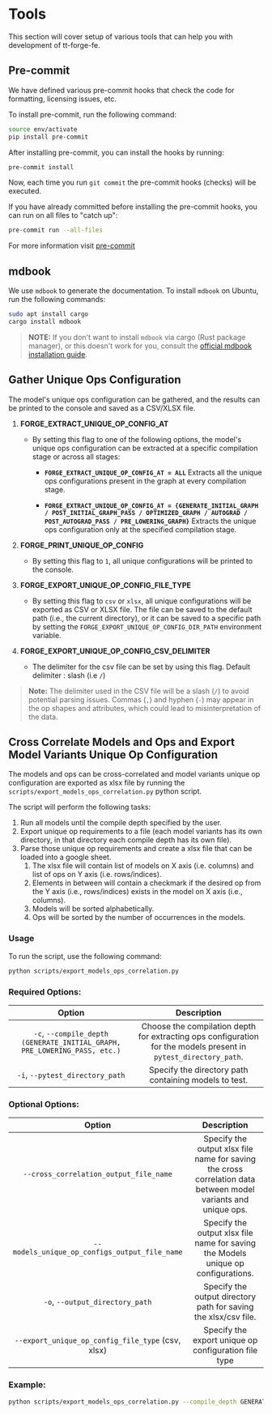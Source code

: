 # Tools

This section will cover setup of various tools that can help you with development of tt-forge-fe.

## Pre-commit

We have defined various pre-commit hooks that check the code for formatting, licensing issues, etc.

To install pre-commit, run the following command:

```sh
source env/activate
pip install pre-commit
```

After installing pre-commit, you can install the hooks by running:

```sh
pre-commit install
```

Now, each time you run `git commit` the pre-commit hooks (checks) will be executed.

If you have already committed before installing the pre-commit hooks, you can run on all files to "catch up":

```sh
pre-commit run --all-files
```

For more information visit [pre-commit](https://pre-commit.com/)

## mdbook

We use `mdbook` to generate the documentation. To install `mdbook` on Ubuntu, run the following commands:

```sh
sudo apt install cargo
cargo install mdbook
```

>**NOTE:** If you don't want to install `mdbook` via cargo (Rust package manager), or this doesn't work for you, consult the [official mdbook installation guide](https://rust-lang.github.io/mdBook/cli/index.html).

## Gather Unique Ops Configuration

The model's unique ops configuration can be gathered, and the results can be printed to the console and saved as a CSV/XLSX file.

1. **FORGE_EXTRACT_UNIQUE_OP_CONFIG_AT**
   - By setting this flag to one of the following options, the model's unique ops configuration can be extracted at a specific compilation stage or across all stages:

     - **`FORGE_EXTRACT_UNIQUE_OP_CONFIG_AT = ALL`**
       Extracts all the unique ops configurations present in the graph at every compilation stage.

     - **`FORGE_EXTRACT_UNIQUE_OP_CONFIG_AT = {GENERATE_INITIAL_GRAPH / POST_INITIAL_GRAPH_PASS / OPTIMIZED_GRAPH / AUTOGRAD / POST_AUTOGRAD_PASS / PRE_LOWERING_GRAPH}`**
       Extracts the unique ops configuration only at the specified compilation stage.

2. **FORGE_PRINT_UNIQUE_OP_CONFIG**
   - By setting this flag to `1`, all unique configurations will be printed to the console.

3. **FORGE_EXPORT_UNIQUE_OP_CONFIG_FILE_TYPE**
   - By setting this flag to `csv` or `xlsx`, all unique configurations will be exported as CSV or XLSX file. The file can be saved to the default path (i.e., the current directory), or it can be saved to a specific path by setting the `FORGE_EXPORT_UNIQUE_OP_CONFIG_DIR_PATH` environment variable.

4. **FORGE_EXPORT_UNIQUE_OP_CONFIG_CSV_DELIMITER**
   - The delimiter for the csv file can be set by using this flag. Default delimiter : slash (i.e `/`)


> **Note:**
> The delimiter used in the CSV file will be a slash (`/`) to avoid potential parsing issues. Commas (`,`) and hyphen (`-`) may appear in the op shapes and attributes, which could lead to misinterpretation of the data.

## Cross Correlate Models and Ops and Export Model Variants Unique Op Configuration

The models and ops can be cross-correlated and model variants unique op configuration are exported as xlsx file by running the `scripts/export_models_ops_correlation.py` python script.

The script will perform the following tasks:

1. Run all models until the compile depth specified by the user.
2. Export unique op requirements to a file (each model variants has its own directory, in that directory each compile depth has its own file).
3. Parse those unique op requirements and create a xlsx file that can be loaded into a google sheet.
   1. The xlsx file will contain list of models on X axis (i.e. columns) and list of ops on Y axis (i.e. rows/indices).
   2. Elements in between will contain a checkmark if the desired op from the Y axis (i.e., rows/indices) exists in the model on X axis (i.e., columns).
   3. Models will be sorted alphabetically.
   4. Ops will be sorted by the number of occurrences in the models.

### Usage

To run the script, use the following command:

```sh
python scripts/export_models_ops_correlation.py
```

### Required Options:

|                              **Option**                                   |                                                **Description**                                                   |
| :-----------------------------------------------------------------------: | :--------------------------------------------------------------------------------------------------------------: |
| `-c`, `--compile_depth (GENERATE_INITIAL_GRAPH, PRE_LOWERING_PASS, etc.)` | Choose the compilation depth for extracting ops configuration for the models present in `pytest_directory_path`. |
| `-i`, `--pytest_directory_path`                                           | Specify the directory path containing models to test.                                                            |

### Optional Options:

|                              **Option**                                   |                                                **Description**                                                   |
| :-----------------------------------------------------------------------: | :--------------------------------------------------------------------------------------------------------------: |
| `--cross_correlation_output_file_name`                                    | Specify the output xlsx file name for saving the cross correlation data between model variants and unique ops.    |
| `--models_unique_op_configs_output_file_name`                             | Specify the output xlsx file name for saving the Models unique op configurations.                                |
| `-o`, `--output_directory_path`                                           | Specify the output directory path for saving the xlsx/csv file.                                                  |
| `--export_unique_op_config_file_type` (csv, xlsx)                         | Specify the export unique op configuration file type                                                             |
### Example:

```sh
python scripts/export_models_ops_correlation.py --compile_depth GENERATE_INITIAL_GRAPH --pytest_directory_path forge/test/model_demos/high_prio/nlp/pytorch
```
